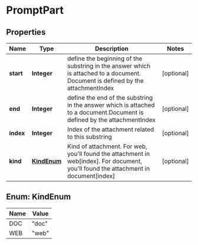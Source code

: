 

# PromptPart


## Properties

| Name | Type | Description | Notes |
|------------ | ------------- | ------------- | -------------|
|**start** | **Integer** | define the beginning of the substring in the answer which is attached to a document. Document is defined by the attachmentIndex |  [optional] |
|**end** | **Integer** | define the end of the substring in the answer which is attached to a document.Document is defined by the attachmentIndex |  [optional] |
|**index** | **Integer** | Index of the attachment related to this substring |  [optional] |
|**kind** | [**KindEnum**](#KindEnum) | Kind of attachment. For web, you&#39;ll found the attachment in web[index]. For document, you&#39;ll found the attachment in document[index] |  [optional] |



## Enum: KindEnum

| Name | Value |
|---- | -----|
| DOC | &quot;doc&quot; |
| WEB | &quot;web&quot; |



